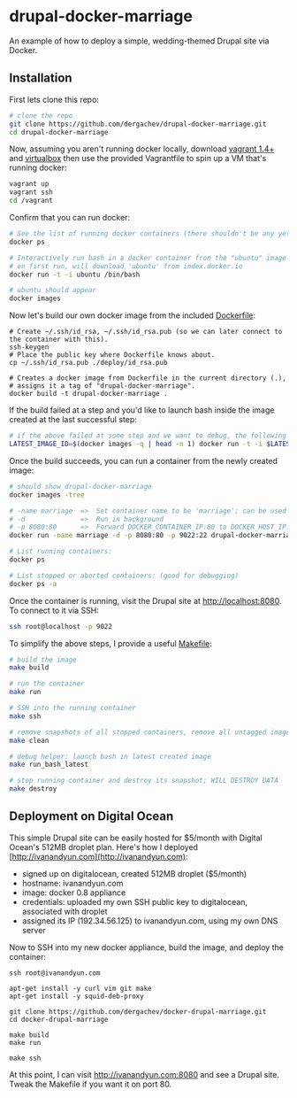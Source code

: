 drupal-docker-marriage
======================

An example of how to deploy a simple, wedding-themed Drupal site via Docker.

Installation
------------

First lets clone this repo:

```bash
# clone the repo
git clone https://github.com/dergachev/drupal-docker-marriage.git
cd drupal-docker-marriage
```

Now, assuming you aren't running docker locally, download [vagrant 1.4+](http://www.vagrantup.com/downloads.html) and [virtualbox](http://www.vagrantup.com/downloads.html) then use the provided Vagrantfile to spin up a VM that's running docker:

```bash
vagrant up
vagrant ssh
cd /vagrant
```

Confirm that you can run docker:

```bash
# See the list of running docker containers (there shouldn't be any yet)
docker ps

# Interactively run bash in a docker container from the "ubuntu" image
# on first run, will download 'ubuntu' from index.docker.io
docker run -t -i ubuntu /bin/bash

# ubuntu should appear
docker images
```

Now let's build our own docker image from the included [Dockerfile](https://github.com/dergachev/drupal-docker-marriage/blob/master/Dockerfile):

```
# Create ~/.ssh/id_rsa, ~/.ssh/id_rsa.pub (so we can later connect to the container with this).
ssh-keygen
# Place the public key where Dockerfile knows about.
cp ~/.ssh/id_rsa.pub ./deploy/id_rsa.pub

# Creates a docker image from Dockerfile in the current directory (.),
# assigns it a tag of "drupal-docker-marriage".
docker build -t drupal-docker-marriage .
```

If the build failed at a step and you'd like to launch bash inside the image
created at the last successful step:

```bash
# if the above failed at some step and we want to debug, the following will 
LATEST_IMAGE_ID=$(docker images -q | head -n 1) docker run -t -i $LATEST_IMAGE_ID /bin/bash
```

Once the build succeeds, you can run a container from the newly created image:

```bash
# should show drupal-docker-marriage
docker images -tree

# -name marriage  =>  Set container name to be 'marriage'; can be used interchangably with container ID
# -d              =>  Run in background
# -p 8080:80      =>  Forward DOCKER_CONTAINER_IP:80 to DOCKER_HOST_IP:8080
docker run -name marriage -d -p 8080:80 -p 9022:22 drupal-docker-marriage

# List running containers:
docker ps

# List stopped or aborted containers: (good for debugging)
docker ps -a
```

Once the container is running, visit the Drupal site at [http://localhost:8080](http://localhost:8080).
To connect to it via SSH:

```bash
ssh root@localhost -p 9022
```

To simplify the above steps, I provide a useful
[Makefile](https://github.com/dergachev/drupal-docker-marriage/blob/master/Makefile):

```bash
# build the image
make build

# run the container
make run

# SSH into the running container
make ssh

# remove snapshots of all stopped containers, remove all untagged images.
make clean

# debug helper: launch bash in latest created image
make run_bash_latest

# stop running container and destroy its snapshot; WILL DESTROY DATA
make destroy
```

Deployment on Digital Ocean
---------------------------

This simple Drupal site can be easily hosted for $5/month with Digital Ocean's 512MB droplet plan.
Here's how I deployed [http://ivanandyun.com](http://ivanandyun.com):

* signed up on digitalocean, created 512MB droplet ($5/month)
* hostname: ivanandyun.com
* image: docker 0.8 appliance
* credentials: uploaded my own SSH public key to digitalocean, associated with droplet
* assigned its IP (192.34.56.125) to ivanandyun.com, using my own DNS server

Now to SSH into my new docker appliance, build the image, and deploy the container:

```
ssh root@ivanandyun.com

apt-get install -y curl vim git make
apt-get install -y squid-deb-proxy

git clone https://github.com/dergachev/docker-drupal-marriage.git
cd docker-drupal-marriage

make build
make run

make ssh
```

At this point, I can visit http://ivanandyun.com:8080 and see a Drupal site.
Tweak the Makefile if you want it on port 80.
